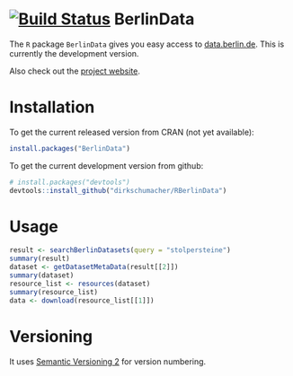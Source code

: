 [![Build Status](https://travis-ci.org/dirkschumacher/RBerlinData.svg?branch=master)](https://travis-ci.org/dirkschumacher/RBerlinData)
BerlinData
===========

The `R` package `BerlinData` gives you easy access to [data.berlin.de](http://daten.berlin.de). This is currently the development version.

Also check out the [project website](http://dirkschumacher.github.io/RBerlinData).

# Installation

To get the current released version from CRAN (not yet available):

```R
install.packages("BerlinData")
```

To get the current development version from github:

```R
# install.packages("devtools")
devtools::install_github("dirkschumacher/RBerlinData")
```


# Usage
```R
result <- searchBerlinDatasets(query = "stolpersteine")
summary(result)
dataset <- getDatasetMetaData(result[[2]])
summary(dataset)
resource_list <- resources(dataset)
summary(resource_list)
data <- download(resource_list[[1]])
```

# Versioning
It uses [Semantic Versioning 2](http://semver.org/spec/v2.0.0.html) for version numbering.
